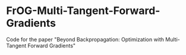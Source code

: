 # FrOG-Multi-Tangent-Forward-Gradients
Code for the paper "Beyond Backpropagation: Optimization with Multi-Tangent Forward Gradients"
